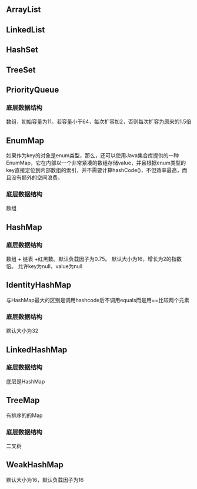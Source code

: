 ## ArrayList
## LinkedList
## HashSet
## TreeSet
## PriorityQueue
### 底层数据结构
数组，初始容量为11。若容量小于64，每次扩容加2，否则每次扩容为原来的1.5倍
## EnumMap
如果作为key的对象是enum类型，那么，还可以使用Java集合库提供的一种EnumMap，它在内部以一个非常紧凑的数组存储value，并且根据enum类型的key直接定位到内部数组的索引，并不需要计算hashCode()，不但效率最高，而且没有额外的空间浪费。
### 底层数据结构
数组
## HashMap
### 底层数据结构
数组 + 链表 +红黑数。默认负载因子为0.75。
默认大小为16，增长为2的指数倍。
允许key为null，value为null
## IdentityHashMap
与HashMap最大的区别是调用hashcode后不调用equals而是用==比较两个元素
### 底层数据结构
默认大小为32
## LinkedHashMap
### 底层数据结构
底层是HashMap
## TreeMap
有排序的的Map
### 底层数据结构
二叉树
## WeakHashMap
默认大小为16，默认负载因子为16